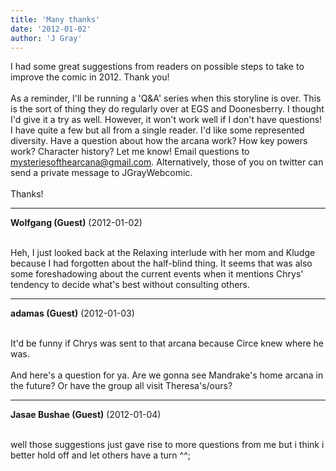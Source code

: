 ```yaml
---
title: 'Many thanks'
date: '2012-01-02'
author: 'J Gray'
---
```


I had some great suggestions from readers on possible steps to take to improve the comic in 2012. Thank you!<br><br>As a reminder, I'll be running a 'Q&amp;A' series when this storyline is over. This is the sort of thing they do regularly over at EGS and Doonesberry. I thought I'd give it a try as well. However, it won't work well if I don't have questions! I have quite a few but all from a single reader. I'd like some represented diversity. Have a question about how the arcana work? How key powers work? Character history? Let me know! Email questions to mysteriesofthearcana@gmail.com. Alternatively, those of you on twitter can send a private message to JGrayWebcomic.<br><br>Thanks!<br>

---
**Wolfgang (Guest)** (2012-01-02)

<br> Heh, I just looked back at the Relaxing interlude with her mom and Kludge because I had forgotten about the half-blind thing. It seems that was also some foreshadowing about the current events when it mentions Chrys' tendency to decide what's best without consulting others.<br>

---
**adamas (Guest)** (2012-01-03)

<br> It'd be funny if Chrys was sent to that arcana because Circe knew where he was.<br><br>And here's a question for ya. Are we gonna see Mandrake's home arcana in the future? Or have the group all visit Theresa's/ours?<br>

---
**Jasae Bushae (Guest)** (2012-01-04)

<br> well those suggestions just gave rise to more questions from me but i think i better hold off and let others have a turn ^^;

